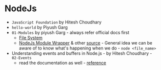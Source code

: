 # NodeJs

- `JavaScript Foundation` by Hitesh Choudhary
- `hello-world` by Piyush Garg
- `01-Modules` by piyush Garg - always refer official docs first
  - [File System](https://nodejs.org/docs/latest/api/fs.html#file-system)
  - [NodeJs Module Wrapper](https://nodejs.org/api/modules.html#modules_the_module_wrapper) & other [source](https://stackoverflow.com/questions/51349900/what-does-node-module-wrapper-function-mean-in-node) - General idea we can be aware of to know what's happening when we do - `node <file_name>`
- Understanding events and buffers in Node.js - by Hitesh Choudhary - `02-Events`
  - read the documentation as well - [reference](https://nodejs.org/api/events.html#events)
